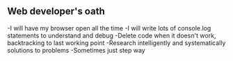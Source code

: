 ## Web developer's oath
-I will have my browser open all the time
-I will write lots of console.log statements to understand and debug
-Delete code when it doesn't work, backtracking to last working point
-Research intelligently and systematically solutions to problems
-Sometimes just step way
